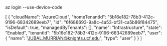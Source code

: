 az login --use-device-code

[
  {
    "cloudName": "AzureCloud",
    "homeTenantId": "5b16e182-78b3-412c-9196-68342689eeb7",
    "id": "6f686693-9a8c-4a53-bf31-ca5b86f84475",
    "isDefault": true,
    "managedByTenants": [],
    "name": "Infrastructure",
    "state": "Enabled",
    "tenantId": "5b16e182-78b3-412c-9196-68342689eeb7",
    "user": {
      "name": "JUBAL.MURRIAN@knights.ucf.edu",
      "type": "user"
    }
  }
]


